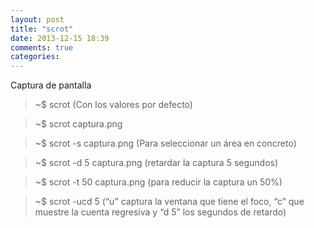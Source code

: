 ```yaml
---
layout: post
title: "scrot"
date: 2013-12-15 18:39
comments: true
categories: 
---
```

Captura de pantalla

>~$ scrot (Con los valores por defecto)

>~$ scrot captura.png

>~$ scrot -s captura.png (Para seleccionar un área en concreto)

>~$ scrot -d 5 captura.png (retardar la captura 5 segundos)

>~$ scrot -t 50 captura.png (para reducir la captura un 50%)

>~$ scrot -ucd 5 (“u” captura la ventana que tiene el foco, “c” que muestre la cuenta regresiva y “d 5” los segundos de retardo)

